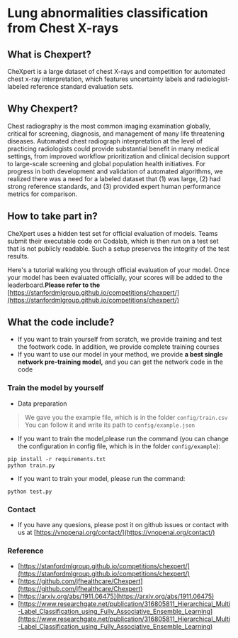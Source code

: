 # Lung abnormalities classification from Chest X-rays

## What is Chexpert?
CheXpert is a large dataset of chest X-rays and competition for automated chest x-ray interpretation, which features uncertainty labels and radiologist-labeled reference standard evaluation sets.
## Why Chexpert?
Chest radiography is the most common imaging examination globally, critical for screening, diagnosis, and management of many life threatening diseases. Automated chest radiograph interpretation at the level of practicing radiologists could provide substantial benefit in many medical settings, from improved workflow prioritization and clinical decision support to large-scale screening and global population health initiatives. For progress in both development and validation of automated algorithms, we realized there was a need for a labeled dataset that (1) was large, (2) had strong reference standards, and (3) provided expert human performance metrics for comparison.
## How to take part in?
CheXpert uses a hidden test set for official evaluation of models. Teams submit their executable code on Codalab, which is then run on a test set that is not publicly readable. Such a setup preserves the integrity of the test results.

Here's a tutorial walking you through official evaluation of your model. Once your model has been evaluated officially, your scores will be added to the leaderboard.**Please refer to the** [https://stanfordmlgroup.github.io/competitions/chexpert/](https://stanfordmlgroup.github.io/competitions/chexpert/)
## What the code include?
* If you want to train yourself from scratch, we provide training and test the footwork code. In addition, we provide complete training courses
* If you want to use our model in your method, we provide **a best single network pre-training model,** and you can get the network code in the code

### Train the model by yourself

* Data preparation
> We gave you the example file, which is in the folder `config/train.csv`
> You can follow it and write its path to `config/example.json`

* If you want to train the model,please run the command (you can change the configuration in config file, which is in the folder `config/example`):

```shell
pip install -r requirements.txt
python train.py
```

* If you want to train your model, please run the command:

```shell
python test.py
```

### Contact
* If you have any quesions, please post it on github issues or contact with us at [https://vnopenai.org/contact/](https://vnopenai.org/contact/)

### Reference
* [https://stanfordmlgroup.github.io/competitions/chexpert/](https://stanfordmlgroup.github.io/competitions/chexpert/)
* [https://github.com/jfhealthcare/Chexpert](https://github.com/jfhealthcare/Chexpert)
* [https://arxiv.org/abs/1911.06475](https://arxiv.org/abs/1911.06475)
* [https://www.researchgate.net/publication/316805811_Hierarchical_Multi-Label_Classification_using_Fully_Associative_Ensemble_Learning](https://www.researchgate.net/publication/316805811_Hierarchical_Multi-Label_Classification_using_Fully_Associative_Ensemble_Learning)